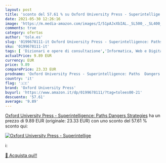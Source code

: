 ```yaml
---
layout: post
title: 'sconto del 57.61 % su Oxford University Press - Superintellige  '
date: 2021-05-30 12:26:16
image: 'https://m.media-amazon.com/images/I/51pAJxXbIAL._SL500_._SL400_.jpg'
comments: true
category: ofertas
author: 'tole.es'
slug: '0199678111-it Oxford University Press - Superintelligence: Paths Dangers...'
sku: '0199678111-it'
tags: [ 'Dizionari e opere di consultazione','Informatica, Web e Digital Media','Intelligenza artificiale','Libri','Libri universitari','Libri universitari informatica','Scienza dei calcolatori','Scienze, tecnologia e medicina','Società e scienze sociali','Studi culturali e sociali','oxford university press', ]
actualPrice: 9.89 EUR
currency: EUR
price: 9.89
comparePrice: 23.33 EUR
prodname: 'Oxford University Press - Superintelligence: Paths  Dangers  Strategies'
country: 'it'
flag: '🇮🇹'
brand: 'Oxford University Press'
buyurl: 'https://www.amazon.it/dp/0199678111/?tag=tolees00-21'
descuento: '57.61'
average: '9.89'
---
```


[Oxford University Press - Superintelligence: Paths  Dangers  Strategies](https://www.amazon.it/dp/0199678111/?tag=tolees00-21) ha un prezzo di 9.89 EUR (originale: 23.33 EUR) con uno sconto del 57.61 % sconto qui:

[![Oxford University Press - Superintellige](https://m.media-amazon.com/images/I/51pAJxXbIAL._SL500_._SL400_.jpg)](https://www.amazon.it/dp/0199678111/?tag=tolees00-21)

ℹ️:


[🛒 Acquista qui!!](https://www.amazon.it/dp/0199678111/?tag=tolees00-21)
